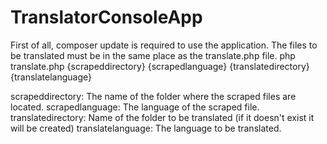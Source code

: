 # TranslatorConsoleApp
First of all, composer update is required to use the application.
The files to be translated must be in the same place as the translate.php file.
php translate.php {scrapeddirectory} {scrapedlanguage} {translatedirectory} {translatelanguage}


scrapeddirectory: The name of the folder where the scraped files are located.
scrapedlanguage: The language of the scraped file.
translatedirectory: Name of the folder to be translated (if it doesn't exist it will be created)
translatelanguage: The language to be translated.
